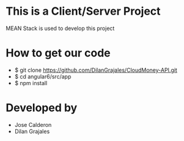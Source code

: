 # This is a Client/Server Project
MEAN Stack is used to develop this project

# How to get our code
* $ git clone https://github.com/DilanGrajales/CloudMoney-API.git
* $ cd angular6/src/app
* $ npm install

# Developed by 
* Jose Calderon 
* Dilan Grajales